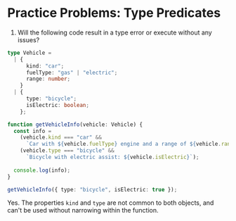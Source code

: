 # Practice Problems: Type Predicates

1. Will the following code result in a type error or execute without any issues?

```ts
type Vehicle =
  | {
      kind: "car";
      fuelType: "gas" | "electric";
      range: number;
    }
  | {
      type: "bicycle";
      isElectric: boolean;
    };

function getVehicleInfo(vehicle: Vehicle) {
  const info =
    (vehicle.kind === "car" &&
      `Car with ${vehicle.fuelType} engine and a range of ${vehicle.range} km`) ||
    (vehicle.type === "bicycle" &&
      `Bicycle with electric assist: ${vehicle.isElectric}`);
      
  console.log(info);
}

getVehicleInfo({ type: "bicycle", isElectric: true });
```

Yes. The properties `kind` and `type` are not common to both objects, and can't be used without narrowing within the function.
